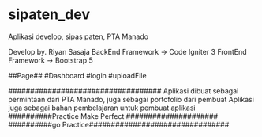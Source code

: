 # sipaten_dev
Aplikasi develop, sipas paten, PTA Manado

Develop by. Riyan Sasaja
BackEnd Framework -> Code Igniter 3
FrontEnd Framework -> Bootstrap 5

##Page##
#Dashboard
#login
#uploadFile


###################################
Aplikasi dibuat sebagai permintaan dari PTA Manado,
juga sebagai portofolio dari pembuat Aplikasi
juga sebagai bahan pembelajaran untuk pembuat aplikasi
##########Practice Make Perfect #####################
##########go Practice################################
